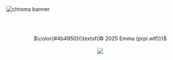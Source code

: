 ![chroma banner](https://github.com/user-attachments/assets/8336ab06-bcdb-4c3b-876b-7f223f0794aa)


<br/><br/>
<p align="center">
  $\color{#4b4950}{\textsf{© 2025 Emma (prpl.wtf)}}$
  <br/><br/><img src="https://github.com/user-attachments/assets/e6ff62c3-6d99-4e43-850d-62150706e5dd"/>
</p>
